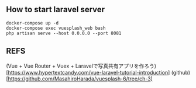 ## How to start laravel server
```
docker-compose up -d
docker-compose exec vuesplash_web bash
php artisan serve --host 0.0.0.0 --port 8081
```


## REFS
(Vue + Vue Router + Vuex + Laravelで写真共有アプリを作ろう)[https://www.hypertextcandy.com/vue-laravel-tutorial-introduction]
(github)[https://github.com/MasahiroHarada/vuesplash-6/tree/ch-3]

